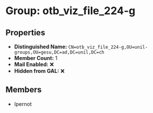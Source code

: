 # Group: otb_viz_file_224-g

## Properties

- **Distinguished Name:** `CN=otb_viz_file_224-g,OU=unil-groups,OU=gesu,DC=ad,DC=unil,DC=ch`
- **Member Count:** 1
- **Mail Enabled:** ❌
- **Hidden from GAL:** ❌

## Members

- lpernot
